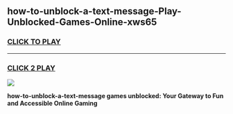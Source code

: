 
## how-to-unblock-a-text-message-Play-Unblocked-Games-Online-xws65
<h3>
<a href="https://premium76.site?title=how-to-unblock-a-text-message&ref=25A">CLICK TO PLAY</a></h3>
<hr>

<h3>
<a href="https://premium76.site?title=how-to-unblock-a-text-message&ref=25A">CLICK 2 PLAY</a>
  
</h3>

<a href="https://premium76.site?title=how-to-unblock-a-text-message&ref=25A"><img src="https://clearcache.store/games.png"></a>


**how-to-unblock-a-text-message games unblocked: Your Gateway to Fun and Accessible Online Gaming**
